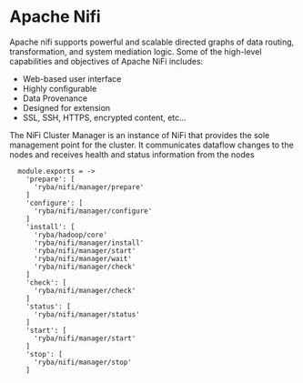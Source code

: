 
# Apache Nifi

Apache nifi supports powerful and scalable directed graphs of data routing, transformation,
and system mediation logic. Some of the high-level capabilities and objectives of Apache NiFi includes:
  * Web-based user interface
  * Highly configurable
  * Data Provenance
  * Designed for extension
  * SSL, SSH, HTTPS, encrypted content, etc...
  
  The NiFi Cluster Manager is an instance of NiFi that provides the sole management point for the cluster. 
  It communicates dataflow changes to the nodes and receives health and status information from the nodes
  
      module.exports = -> 
        'prepare': [
          'ryba/nifi/manager/prepare'
        ]
        'configure': [
          'ryba/nifi/manager/configure'
        ]
        'install': [
          'ryba/hadoop/core'
          'ryba/nifi/manager/install'
          'ryba/nifi/manager/start'
          'ryba/nifi/manager/wait'
          'ryba/nifi/manager/check'
        ]
        'check': [
          'ryba/nifi/manager/check'
        ]
        'status': [
          'ryba/nifi/manager/status'
        ]
        'start': [
          'ryba/nifi/manager/start'
        ]
        'stop': [
          'ryba/nifi/manager/stop'
        ]
